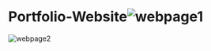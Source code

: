 # Portfolio-Website![webpage1](https://user-images.githubusercontent.com/88283732/189687742-5c13bc44-acc5-42fa-b909-ca9f6c7a163a.PNG)
![webpage2](https://user-images.githubusercontent.com/88283732/189687779-bf643b2b-2cbb-43f9-90ca-08d4064b496b.PNG)
